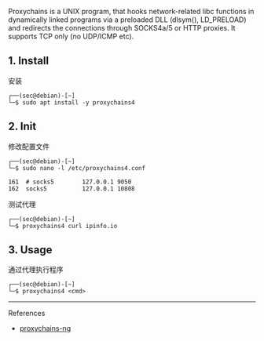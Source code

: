 Proxychains is a UNIX program, that hooks network-related libc functions in dynamically linked programs via a preloaded DLL (dlsym(), LD_PRELOAD) and redirects the connections through SOCKS4a/5 or HTTP proxies. It supports TCP only (no UDP/ICMP etc).

## 1. Install

安装

```
┌──(sec@debian)-[~]
└─$ sudo apt install -y proxychains4
```

## 2. Init

修改配置文件

```
┌──(sec@debian)-[~]
└─$ sudo nano -l /etc/proxychains4.conf
```

```
161  # socks5        127.0.0.1 9050
162  socks5          127.0.0.1 10808
```

测试代理

```
┌──(sec@debian)-[~]
└─$ proxychains4 curl ipinfo.io
```

## 3. Usage

通过代理执行程序

```
┌──(sec@debian)-[~]
└─$ proxychains4 <cmd>
```

---

References

- [proxychains-ng](https://www.kali.org/tools/proxychains-ng/)

